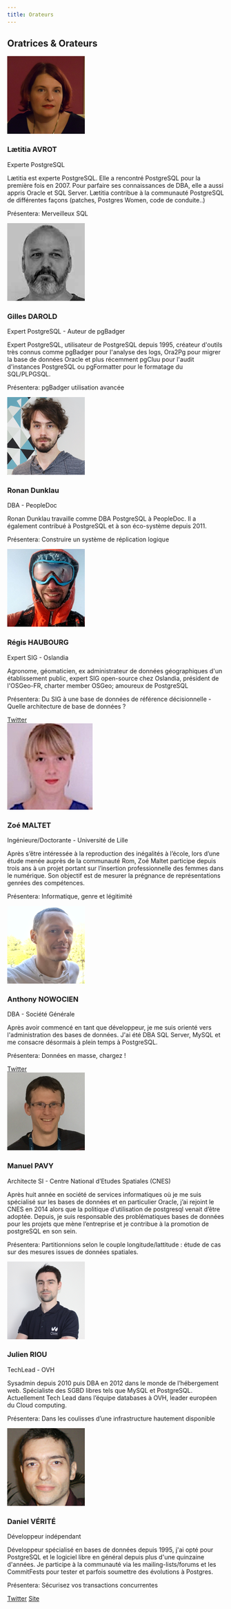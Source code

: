 ```yaml
---
title: Orateurs
---
```


## Oratrices & Orateurs


<div class="row pg_speaker" id="laetitia_avrot">
<div class="col-md-2">
<img src="img/orateurs/lavrot.png" class="img-thumbnail" alt="">
</div>

<div class="col-md-8">
<h3>Lætitia AVROT</h3>
<span class="role">Experte PostgreSQL</span>

<p>Lætitia est experte PostgreSQL. Elle a rencontré PostgreSQL pour la première fois en 2007. Pour parfaire ses connaissances de DBA, elle a aussi appris Oracle et SQL Server. Lætitia contribue à la communauté PostgreSQL de différentes façons (patches, Postgres Women, code de conduite..)
</p>

<p>Présentera: <span class="pg_conf">Merveilleux SQL</span></p>

</div>
</div>

<div class="row pg_speaker" id="gilles_darold">
<div class="col-md-2">
<img src="img/orateurs/gdarold.png" class="img-thumbnail" alt="">
</div>

<div class="col-md-8">
<h3>Gilles DAROLD</h3>
<span class="role">Expert PostgreSQL - Auteur de pgBadger</span>

<p>Expert PostgreSQL, utilisateur de PostgreSQL depuis 1995, créateur d'outils très connus comme pgBadger pour l'analyse des logs, Ora2Pg pour migrer la base de données Oracle et plus récemment pgCluu pour l'audit d'instances PostgreSQL ou pgFormatter pour le formatage du SQL/PLPGSQL.</p>

<p>Présentera: <span class="pg_conf">pgBadger utilisation avancée</span></p>

</div>
</div>

<div class="row pg_speaker" id="ronan_dunklau">
<div class="col-md-2">
<img src="img/orateurs/rdunklau.png" class="img-thumbnail" alt="">
</div>

<div class="col-md-8">
<h3>Ronan Dunklau</h3>
<span class="role">DBA - PeopleDoc</span>

<p>Ronan Dunklau travaille comme DBA PostgreSQL à PeopleDoc. Il a également contribué à PostgreSQL et à son éco-système depuis 2011.
</p>

<p>Présentera: <span class="pg_conf">Construire un système de réplication logique</span></p>

</div>
</div>

<div class="row pg_speaker" id="regis_haubourg">
<div class="col-md-2">
<img src="img/orateurs/rhaubourg.png" class="img-thumbnail" alt="">
</div>

<div class="col-md-8">
<h3>Régis HAUBOURG</h3>
<span class="role">Expert SIG - Oslandia</span>

<p>Agronome, géomaticien, ex administrateur de données géographiques d'un établissement public, expert SIG open-source chez Oslandia, président de l'OSGeo-FR, charter member OSGeo; amoureux de PostgreSQL</p>

<p>Présentera: <span class="pg_conf">Du SIG à une base de données de référence décisionnelle - Quelle architecture de base de données ?</span></p>

<footer>
<a href="https://twitter.com/RegisHaubourg">Twitter</a>
</footer>

</div>
</div>

<div class="row pg_speaker" id="zoe_maltet">
<div class="col-md-2">
<img src="img/orateurs/zmaltet.png" class="img-thumbnail" alt="">
</div>

<div class="col-md-8">
<h3>Zoé MALTET</h3>
<span class="role">Ingénieure/Doctorante - Université de Lille</span>

<p> Après s’être intéressée à la reproduction des inégalités à l’école, lors d’une étude menée auprès de la communauté Rom, Zoé Maltet participe depuis trois ans à un projet portant sur l’insertion professionnelle des femmes dans le numérique. Son objectif est de mesurer la prégnance de représentations genrées des compétences.</p>

<p>Présentera: <span class="pg_conf">Informatique, genre et légitimité</span></p>



</div>
</div>

<div class="row pg_speaker" id="anthony_nowocien">
<div class="col-md-2">
<img src="img/orateurs/anowocien.png" class="img-thumbnail" alt="">
</div>

<div class="col-md-8">
<h3>Anthony NOWOCIEN</h3>
<span class="role">DBA - Société Générale</span>

<p>Après avoir commencé en tant que développeur, je me suis orienté vers l'administration des bases de données. J'ai été DBA SQL Server, MySQL et me consacre désormais à plein temps à PostgreSQL.</p>

<p>Présentera: <span class="pg_conf">Données en masse, chargez !</span></p>

<footer>
<a href="https://twitter.com/nthonynowocien">Twitter</a>
</footer>

</div>
</div>

<div class="row pg_speaker" id="manuel_pavy">
<div class="col-md-2">
<img src="img/orateurs/mpavy.png" class="img-thumbnail" alt="">
</div>

<div class="col-md-8">
<h3>Manuel PAVY</h3>
<span class="role">Architecte SI - Centre National d’Etudes Spatiales (CNES)</span>

<p>Après huit année en société de services informatiques où je me suis spécialisé sur les bases de données et en particulier Oracle, j’ai rejoint le CNES en 2014 alors que la politique d’utilisation de postgresql venait d’être adoptée. Depuis, je suis responsable des problématiques bases de données pour les projets que mène l’entreprise et je contribue à la promotion de postgreSQL en son sein.</p>

<p>Présentera: <span class="pg_conf">Partitionnions selon le couple longitude/lattitude : étude de cas sur des mesures issues de données spatiales.
</span></p>

</div>
</div>

<div class="row pg_speaker" id="julien_riou">
<div class="col-md-2">
<img src="img/orateurs/jriou.png" class="img-thumbnail" alt="">
</div>

<div class="col-md-8">
<h3>Julien RIOU</h3>
<span class="role">TechLead - OVH</span>

<p>Sysadmin depuis 2010 puis DBA en 2012 dans le monde de l’hébergement
web. Spécialiste des SGBD libres tels que MySQL et PostgreSQL.
Actuellement Tech Lead dans l’équipe databases à OVH, leader européen du Cloud computing.</p>

<p>Présentera: <span class="pg_conf">Dans les coulisses d’une infrastructure hautement disponible</span></p>

</div>
</div>

<div class="row pg_speaker" id="daniel_verite">
<div class="col-md-2">
<img src="img/orateurs/dverite.png" class="img-thumbnail" alt="">
</div>

<div class="col-md-8">
<h3>Daniel VÉRITÉ</h3>
<span class="role">Développeur indépendant</span>

<p>Développeur spécialisé en bases de données depuis 1995, j'ai opté pour PostgreSQL et le logiciel libre en général depuis
plus d'une quinzaine d'années. Je participe à la communauté via les mailing-lists/forums et les CommitFests pour tester et parfois soumettre des évolutions à Postgres.
</p>

<p>Présentera: <span class="pg_conf">Sécurisez vos transactions concurrentes</span></p>

<footer>
<a href="https://twitter.com/DanielVerite">Twitter</a>
<a href="https://blog-postgresql.verite.pro/">Site</a>
</footer>

</div>
</div>


